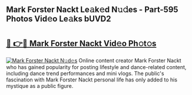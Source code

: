 ## Mark Forster Nackt Le𝚊k𝚎d N𝚞𝚍es - Part-595 Photos Vid𝚎o Le𝚊ks bUVD2

# <h2><a href="http://fb4xm6.evod.top/?m=Mark+Forster+Nackt">🔗 👉🔴 Mark Forster Nackt Vid𝚎o Ph𝚘t𝚘s</a></h2>

[![Mark Forster Nackt N𝚞d𝚎s](https://i.imgur.com/8V9OHl7.gif)](http://fb4xm6.evod.top/?m=Mark+Forster+Nackt)
Online content creator Mark Forster Nackt who has gained popularity for posting lifestyle and dance-related content, including dance trend performances and mini vlogs. The public's fascination with Mark Forster Nackt personal life has only added to his mystique as a public figure. 
